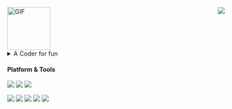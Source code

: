 
<img align="right" src="https://github-readme-stats.vercel.app/api?username=liby&show_icons=true&hide=stars,prs&hide_title=true&theme=cobalt&hide_border=true">

<img src="https://raw.githubusercontent.com/liby/liby/master/mona-whisper.gif" width="100" alt="GIF">

<details>
  <summary>A Coder for fun</summary>

> Now working for a Fintech company in front-end development.
</details>

#### Platform & Tools

[![](https://img.shields.io/badge/OS%20X-Catalina-%23ac8882?style=flat-square&logo=Apple)](<[https://](https://www.apple.com/macos/catalina/)>)
[![](https://img.shields.io/badge/Bash-Oh%20My%20Zsh-%23c9d74f?style=flat-square&logo=GNU-Bash)](https://ubuntu.com/)
[![](https://img.shields.io/badge/Code%20editor-Visual%20Studio%20Code-blue?style=flat-square&logo=Visual-Studio-Code)](https://code.visualstudio.com/)

[![](https://img.shields.io/badge/-TypeScript-2496ED?style=flat-square&logo=typescript&logoColor=ffffff)](https://typescriptlang.org/)
[![](https://img.shields.io/badge/-Angular%20JS-DD0031?style=flat-square&logo=angular&logoColor=ffffff)](https://angularjs.org/)
[![](https://img.shields.io/badge/-React-45B8D8?style=flat-square&logo=react&logoColor=ffffff)](https://reactjs.org/)
[![](https://img.shields.io/badge/-Vue.js-4FC08D?style=flat-square&logo=vue.js&logoColor=ffffff)](https://vuejs.org/)
[![](https://img.shields.io/badge/-styled--components-DB7093?style=flat-square&logo=Nginx&logoColor=ffffff)](https://styled-components.com/)
